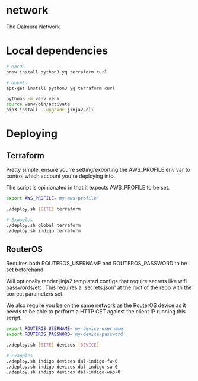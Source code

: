 # network
The Dalmura Network

# Local dependencies
```bash
# MacOS
brew install python3 yq terraform curl

# Ubuntu
apt-get install python3 yq terraform curl

python3 -m venv venv
source venv/bin/activate
pip3 install --upgrade jinja2-cli
```

# Deploying

## Terraform

Pretty simple, ensure you're setting/exporting the AWS_PROFILE env var to control which account you're deploying into.

The script is opinionated in that it expects AWS_PROFILE to be set.

```bash
export AWS_PROFILE='my-aws-profile'

./deploy.sh [SITE] terraform

# Examples
./deploy.sh global terraform
./deploy.sh indigo terraform
```

## RouterOS

Requires both ROUTEROS_USERNAME and ROUTEROS_PASSWORD to be set beforehand.

Will optionally render jinja2 templated configs that require secrets like wifi passwords/etc.
This requires a 'secrets.json' at the root of the repo with the correct parameters set.

We also require you be on the same network as the RouterOS device as it needs to be able to perform a HTTP GET against the client IP running this script.

```bash
export ROUTEROS_USERNAME='my-device-username'
export ROUTEROS_PASSWORD='my-device-password'

./deploy.sh [SITE] devices [DEVICE]

# Examples
./deploy.sh indigo devices dal-indigo-fw-0
./deploy.sh indigo devices dal-indigo-sw-0
./deploy.sh indigo devices dal-indigo-wap-0
```
